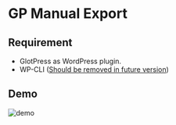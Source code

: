 # GP Manual Export

## Requirement
- GlotPress as WordPress plugin.
- WP-CLI ([Should be removed in future version](https://github.com/mayukojpn/gp-manual-export/issues/1))

## Demo
![demo](https://github.com/mayukojpn/gp-manual-export/raw/readme/gp-manual-export.gif)
